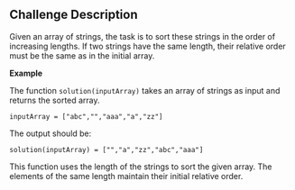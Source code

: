 ## Challenge Description

Given an array of strings, the task is to sort these strings in the order of increasing lengths. If two strings have the same length, their relative order must be the same as in the initial array.

**Example**

The function `solution(inputArray)` takes an array of strings as input and returns the sorted array.

```
inputArray = ["abc","","aaa","a","zz"]
```

The output should be:

```
solution(inputArray) = ["","a","zz","abc","aaa"]
```

This function uses the length of the strings to sort the given array. The elements of the same length maintain their initial relative order.